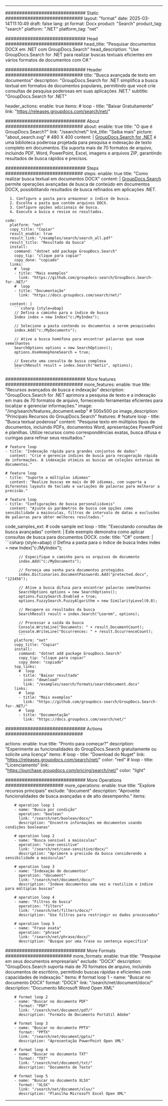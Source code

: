 
---
############################# Static ############################
layout: "format"
date:  2025-03-14T11:10:49
draft: false
lang: pt
format: Docx
product: "Search"
product_tag: "search"
platform: ".NET"
platform_tag: "net"

############################# Head ############################
head_title: "Pesquisar documentos DOCX em .NET com GroupDocs.Search"
head_description: "Use GroupDocs.Search for .NET para realizar buscas textuais eficientes em vários formatos de documentos com C#."

############################# Header ############################
title: "Busca avançada de texto em documentos" 
description: "GroupDocs.Search for .NET simplifica a busca textual em formatos de documentos populares, permitindo que você crie consultas de pesquisa poderosas em suas aplicações .NET."
subtitle: "GroupDocs.Search for .NET" 

header_actions:
  enable: true
  items:
    #  loop
    - title: "Baixar Gratuitamente"
      link: "https://releases.groupdocs.com/search/net/"
      
############################# About ############################
about:
    enable: true
    title: "O que é GroupDocs.Search?"
    link: "/search/net/"
    link_title: "Saiba mais"
    picture: "about_search.svg" # 480 X 400
    content: |
       [GroupDocs.Search for .NET](/search/net/) é uma biblioteca poderosa projetada para pesquisa e indexação de texto completo em documentos. Ela suporta mais de 70 formatos de arquivo, incluindo PDF, Word, PowerPoint, Excel, imagens e arquivos ZIP, garantindo resultados de busca rápidos e precisos.

############################# Steps ############################
steps:
    enable: true
    title: "Como realizar busca textual em documentos DOCX"
    content: |
      [GroupDocs.Search](/search/net/) permite operações avançadas de busca de conteúdo em documentos DOCX, possibilitando resultados de busca refinados em aplicações .NET.
      
      1. Configure a pasta para armazenar o índice de busca.
      2. Escolha a pasta que contém arquivos DOCX.
      3. Configure opções adicionais de busca.
      4. Execute a busca e revise os resultados.
   
    code:
      platform: "net"
      copy_title: "Copiar"
      result_enable: true
      result_link: "/examples/search/search_all.pdf"
      result_title: "Resultado da busca"
      install:
        command: "dotnet add package GroupDocs.Search"
        copy_tip: "clique para copiar"
        copy_done: "copiado"
      links:
        #  loop
        - title: "Mais exemplos"
          link: "https://github.com/groupdocs-search/GroupDocs.Search-for-.NET/"
        #  loop
        - title: "Documentação"
          link: "https://docs.groupdocs.com/search/net/"
          
      content: |
        ```csharp {style=abap}
        // Defina o caminho para o índice de busca
        Index index = new Index("c:/MyIndex");

        // Selecione a pasta contendo os documentos a serem pesquisados
        index.Add("c:/MyDocuments");

        // Ative a busca homófona para encontrar palavras que soam semelhantes
        SearchOptions options = new SearchOptions();
        options.UseHomophoneSearch = true;

        // Execute uma consulta de busca complexa
        SearchResult result = index.Search("metis", options);
        ```            

############################# More features ############################
more_features:
  enable: true
  title: "Recursos avançados de busca e indexação"
  description: "GroupDocs.Search for .NET aprimora a pesquisa de texto e a indexação em mais de 70 formatos de arquivo, fornecendo ferramentas eficientes para localizar e gerenciar informações."
  image: "/img/search/features_document.webp" # 500x500 px
  image_description: "Principais Recursos do GroupDocs.Search"
  features:
    # feature loop
    - title: "Busca textual poderosa"
      content: "Pesquise texto em múltiplos tipos de documentos, incluindo PDFs, documentos Word, apresentações PowerPoint e planilhas. Utilize recursos como correspondências exatas, busca difusa e curingas para refinar seus resultados."

    # feature loop
    - title: "Indexação rápida para grandes conjuntos de dados"
      content: "Crie e gerencie índices de busca para recuperação rápida de informações. A indexação otimiza as buscas em coleções extensas de documentos."

    # feature loop
    - title: "Suporte a múltiplas idiomas"
      content: "Realize buscas em mais de 80 idiomas, com suporte a diferentes layouts de teclado e variações de palavras para melhorar a precisão."

    # feature loop
    - title: "Configurações de busca personalizáveis"
      content: "Ajuste os parâmetros de busca com opções como sensibilidade a maiúsculas, filtros de intervalo de datas e exclusões de palavras para obter melhores resultados."
      
  code_samples_ext:
    # code sample ext loop
    - title: "Executando consultas de busca avançadas"
      content: |
        Este exemplo demonstra como aplicar consultas de busca para documentos DOCX.
      code:
        title: "C#"
        content: |
          ```csharp {style=abap}
          // Defina a pasta para o índice de busca
          Index index = new Index("c:/MyIndex");
              
          // Especifique o caminho para os arquivos de documento
          index.Add("c:/MyDocuments");

          // Forneça uma senha para documentos protegidos
          index.Dictionaries.DocumentPasswords.Add("protected.docx", "123456");

          // Ative a busca difusa para encontrar palavras semelhantes
          SearchOptions options = new SearchOptions();
          options.FuzzySearch.Enabled = true;
          options.FuzzySearch.FuzzyAlgorithm = new SimilarityLevel(0.8);

          // Recupere os resultados da busca
          SearchResult result = index.Search("Loarem", options);
          
          // Processar a saída da busca
          Console.WriteLine("Documents: " + result.DocumentCount);
          Console.WriteLine("Occurrences: " + result.OccurrenceCount);
          ```
        platform: "net"
        copy_title: "Copiar"
        install:
          command: "dotnet add package GroupDocs.Search"
          copy_tip: "clique para copiar"
          copy_done: "copiado"
        top_links:
          #  loop
          - title: "Baixar resultado"
            icon: "download"
            link: "/examples/search/formats/searchdocument.docx"
        links:
          #  loop
          - title: "Mais exemplos"
            link: "https://github.com/groupdocs-search/GroupDocs.Search-for-.NET/"
          #  loop
          - title: "Documentação"
            link: "https://docs.groupdocs.com/search/net/"
            

            


############################# Actions ############################

actions:
  enable: true
  title: "Pronto para começar?"
  description: "Experimente as funcionalidades do GroupDocs.Search gratuitamente ou solicite uma licença"
  items:
    #  loop
    - title: "Download do Nuget"
      link: "https://releases.groupdocs.com/search/net/"
      color: "red"
        #  loop
    - title: "Licenciamento"
      link: "https://purchase.groupdocs.com/pricing/search/net/"
      color: "light"


############################# More Operations #####################
more_operations:
    enable: true
    title: "Explore recursos principais"
    exclude: "document"
    description: "Aproveite funcionalidades de busca avançadas e de alto desempenho."
    items: 
          
        # operation loop 1
        - name: "Busca por condição"
          operation: "boolean"
          link: "/search/net/boolean/docx/"
          description: "Encontre informações em documentos usando condições booleanas"

        # operation loop 2
        - name: "Busca sensível a maiúsculas"
          operation: "case-sensitive"
          link: "/search/net/case-sensitive/docx/"
          description: "Aprimore a precisão da busca considerando a sensibilidade a maiúsculas"

        # operation loop 3
        - name: "Indexação de documentos"
          operation: "document"
          link: "/search/net/document/docx/"
          description: "Indexe documentos uma vez e reutilize o índice para múltiplas buscas"

        # operation loop 4
        - name: "Filtros de busca"
          operation: "filters"
          link: "/search/net/filters/docx/"
          description: "Use filtros para restringir os dados processados"

        # operation loop 5
        - name: "Frase exata"
          operation: "phrase"
          link: "/search/net/phrase/docx/"
          description: "Busque por uma frase ou sentença específica"
          
        
          
############################# More Formats ########################
more_formats:
    enable: true
    title: "Pesquise em seus documentos empresariais"
    exclude: "DOCX"
    description: "GroupDocs.Search suporta mais de 70 formatos de arquivo, incluindo documentos de escritório, permitindo buscas rápidas e eficientes com capacidades de indexação."
    items: 
        # format loop 1
        - name: "Buscar no documento DOCX"
          format: "DOCX"
          link: "/search/net/document/docx/"
          description: "Documento Microsoft Word Open XML"
          
        # format loop 2
        - name: "Buscar no documento PDF"
          format: "PDF"
          link: "/search/net/document/pdf/"
          description: "Formato de Documento Portátil Adobe"
          
        # format loop 3
        - name: "Buscar no documento PPTX"
          format: "PPTX"
          link: "/search/net/document/pptx/"
          description: "Apresentação PowerPoint Open XML"

        # format loop 4
        - name: "Buscar no documento TXT"
          format: "TXT"
          link: "/search/net/document/txt/"
          description: "Documento de Texto"
          
        # format loop 5
        - name: "Buscar no documento XLSX"
          format: "XLSX"
          link: "/search/net/document/xlsx/"
          description: "Planilha Microsoft Excel Open XML"
  

---